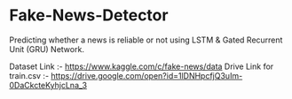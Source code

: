 # Fake-News-Detector
Predicting whether a news is reliable or not using LSTM &amp; Gated Recurrent Unit (GRU) Network.


Dataset Link :- https://www.kaggle.com/c/fake-news/data
Drive Link for train.csv :- https://drive.google.com/open?id=1lDNHpcfjQ3uIm-0DaCkcteKyhjcLna_3

